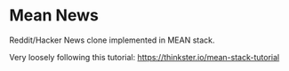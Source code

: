 # Mean News

Reddit/Hacker News clone implemented in MEAN stack.

Very loosely following this tutorial: https://thinkster.io/mean-stack-tutorial

